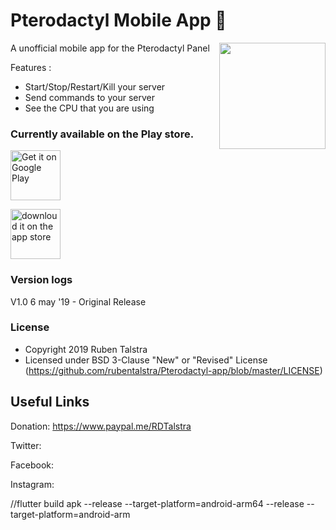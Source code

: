 # Pterodactyl Mobile App 🚀

A unofficial mobile app for the Pterodactyl Panel
<img align="right" src="https://pterodactyl.io/pterodactyl.png" height="170">

Features :
- Start/Stop/Restart/Kill your server
- Send commands to your server
- See the CPU that you are using



### Currently available on the Play store.

<a href='https://play.google.com/store/apps/details?id=nl.rubentalstra.pterodactyl_app'><img alt='Get it on Google Play' src='https://play.google.com/intl/en_us/badges/images/generic/en_badge_web_generic.png' height='80px'/></a>

<a href='#'><img alt='downloud it on the app store' src='https://developer.apple.com/app-store/marketing/guidelines/images/badge-example-preferred_2x.png' height='80px'/></a>


### Version logs

V1.0 6 may '19 - Original Release



### License

- Copyright 2019 Ruben Talstra
- Licensed under BSD 3-Clause "New" or "Revised" License (https://github.com/rubentalstra/Pterodactyl-app/blob/master/LICENSE)


## Useful Links


Donation: <https://www.paypal.me/RDTalstra>

Twitter: 

Facebook: 

Instagram: 


//flutter build apk --release --target-platform=android-arm64 --release --target-platform=android-arm
